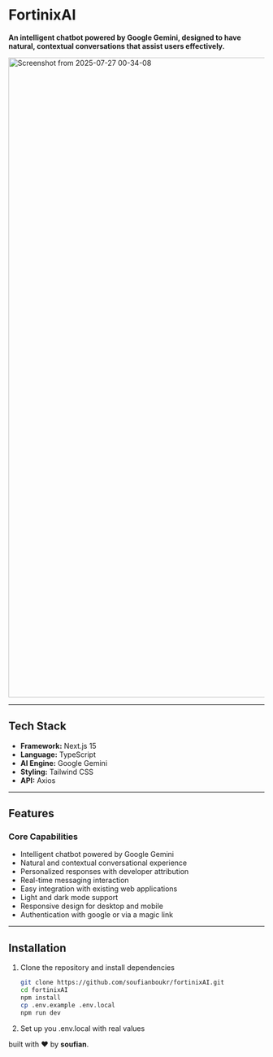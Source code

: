 # FortinixAI

**An intelligent chatbot powered by Google Gemini, designed to have natural, contextual conversations that assist users effectively.**

<img width="2555" height="1259" alt="Screenshot from 2025-07-27 00-34-08" src="https://github.com/user-attachments/assets/c58b1dff-47b5-4d0e-8d7b-3cbea85307a1" />

---

## Tech Stack

- **Framework:** Next.js 15  
- **Language:** TypeScript  
- **AI Engine:** Google Gemini  
- **Styling:** Tailwind CSS  
- **API:** Axios

---

## Features

### Core Capabilities

- Intelligent chatbot powered by Google Gemini  
- Natural and contextual conversational experience  
- Personalized responses with developer attribution  
- Real-time messaging interaction  
- Easy integration with existing web applications  
- Light and dark mode support  
- Responsive design for desktop and mobile
- Authentication with google or via a magic link

---

## Installation

1. Clone the repository and install dependencies
   ```bash
   git clone https://github.com/soufianboukr/fortinixAI.git
   cd fortinixAI
   npm install
   cp .env.example .env.local
   npm run dev
   ```
2. Set up you .env.local with real values

built with ❤️ by **soufian**.

